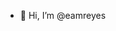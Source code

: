 - 👋 Hi, I’m @eamreyes


<!---
- 👀 I’m interested in ...
- 🌱 I’m currently learning ...
- 💞️ I’m looking to collaborate on ...
- 📫 How to reach me ...
eamreyes/eamreyes is a ✨ special ✨ repository because its `README.md` (this file) appears on your GitHub profile.
You can click the Preview link to take a look at your changes.
--->
